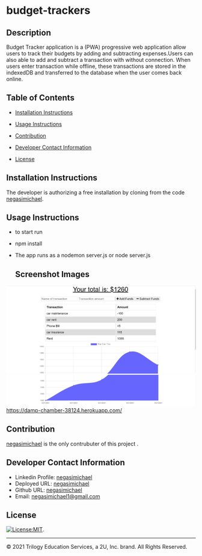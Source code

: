 # budget-trackers

## Description
Budget Tracker application is a (PWA) progressive web application allow users to track their budgets by adding and subtracting  expenses.Users can also able to add and subtract a transaction with  without  connection. When users enter  transaction while offline, these transactions are stored in the indexedDB and transferred to the database when the user comes back online.


   ## Table of Contents
   * [Installation Instructions](#installation-instructions)
   
   * [Usage Instructions](#usage-instructions)
   
   * [Contribution](#contribution)
   
   * [Developer Contact Information](#Developer-Contact-Information)
     
  * [License](#license)


  ## Installation Instructions
The developer is authorizing a free installation by cloning from the code [negasimichael](https://github.com/negasimichael/workout-tracke).
   
   ## Usage Instructions

 * to start run
* npm install
* The app runs as a nodemon server.js or node server.js

   ## Screenshot Images
   
![budget-trackers](public/Images/traker1.png)
![budget-trackers](public/Images/traker2.png)
https://damp-chamber-38124.herokuapp.com/

## Contribution
  [negasimichael](https://github.com/negasimichael/budget-trackers) is the only contrubuter of this project .

   ## Developer Contact Information
  * Linkedin Profile: [negasimichael](https://www.linkedin.com/feed/)
  * Deployed URL: [negasimichael](https://damp-chamber-38124.herokuapp.com/)
  * Github URL: [negasimichael](https://github.com/negasimichael/budget-trackers)
  * Email: negasimichael1@gmail.com
  
## License
   [![License:MIT](https://img.shields.io/badge/License-MIT-yellow.svg)](https://opensource.org/licenses/MIT).
 
 ------------------------------------------------------------------------------
© 2021 Trilogy Education Services, a 2U, Inc. brand. All Rights Reserved.
